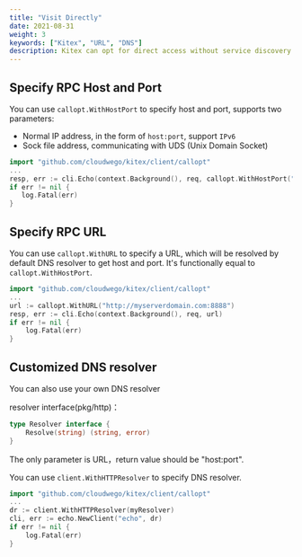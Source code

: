 ```yaml
---
title: "Visit Directly"
date: 2021-08-31
weight: 3
keywords: ["Kitex", "URL", "DNS"]
description: Kitex can opt for direct access without service discovery when the downstream address is clear.
---
```


## Specify RPC Host and Port
You can use `callopt.WithHostPort` to specify host and port, supports two parameters:
- Normal IP address, in the form of `host:port`, support `IPv6`
- Sock file address, communicating with UDS (Unix Domain Socket)

```go
import "github.com/cloudwego/kitex/client/callopt"
...
resp, err := cli.Echo(context.Background(), req, callopt.WithHostPort("127.0.0.1:8888"))
if err != nil {
   log.Fatal(err)
}
```

## Specify RPC URL

You can use `callopt.WithURL` to specify a URL, which will be resolved by default DNS resolver to get host and port. It's functionally equal to `callopt.WithHostPort`.

```go
import "github.com/cloudwego/kitex/client/callopt"
...
url := callopt.WithURL("http://myserverdomain.com:8888")
resp, err := cli.Echo(context.Background(), req, url)
if err != nil {
	log.Fatal(err)
}
```

## Customized DNS resolver

You can also use your own DNS resolver

resolver interface(pkg/http)：

```go
type Resolver interface {
	Resolve(string) (string, error)
}
```

The only parameter is URL，return value should be "host:port".

You can use `client.WithHTTPResolver` to specify DNS resolver.

```go
import "github.com/cloudwego/kitex/client/callopt"
...
dr := client.WithHTTPResolver(myResolver)
cli, err := echo.NewClient("echo", dr)
if err != nil {
	log.Fatal(err)
}
```
